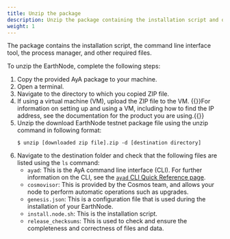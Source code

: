 ```yaml
---
title: Unzip the package
description: Unzip the package containing the installation script and other required files.
weight: 1
---
```

The package contains the installation script, the command line interface tool, the
process manager, and other required files.

To unzip the EarthNode, complete the following steps:
1. Copy the provided AyA package to your machine.
2. Open a terminal.
3. Navigate to the directory to which you copied ZIP file.
4. If using a virtual machine (VM), upload the ZIP file to the VM.
{{<alert title="Note">}}For information on setting up and using a VM, including how
to find the IP address, see the documentation for the product you are using.{{</alert>}}
5. Unzip the download EarthNode testnet package file using the unzip command in
following format:
   ```shell
   $ unzip [downloaded zip file].zip -d [destination directory]
   ```
6. Navigate to the destination folder and check that the following files are listed
using the `ls` command:
    * `ayad`: This is the AyA command line interface (CLI). For further information
   on the CLI, see the [`ayad` CLI Quick Reference page](/earth-node/6-operating-on-the-testnet/1-ayad-cli-quick-reference).
    * `cosmovisor`: This is provided by the Cosmos team, and allows your node to perform
   automatic operations such as upgrades.
    * `genesis.json`: This is a configuration file that is used during the installation of your EarthNode.
    * `install.node.sh`: This is the installation script.
    * `release_checksums`: This is used to check and ensure the completeness and correctness of files and data.
